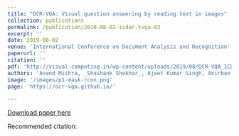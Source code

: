 ```yaml
---
title: "OCR-VQA: Visual question answering by reading text in images"
collection: publications
permalink: /publication/2019-08-02-icdar-tvqa-03
excerpt: ''
date: 2019-08-02
venue: 'International Conference on Document Analysis and Recognition'
paperurl: ''
citation: ''
pdf: 'http://visual-computing.in/wp-content/uploads/2019/08/OCR-VQA_ICDAR2019.pdf'
authors: 'Anand Mishra, _Shashank Shekhar_, Ajeet Kumar Singh, Anirban Chakraborty'
image: '/images/p1-mask-rcnn.png' 
page: 'https://ocr-vqa.github.io/'

---
```


[Download paper here](http://visual-computing.in/wp-content/uploads/2019/08/OCR-VQA_ICDAR2019.pdf)

Recommended citation: 